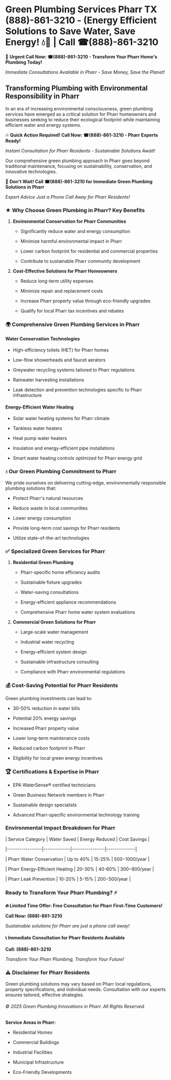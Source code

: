 # Green Plumbing Services Pharr TX (888)-861-3210 - (Energy Efficient Solutions to Save Water, Save Energy! 💧🌿 | Call ☎(888)-861-3210

🚨 **Urgent Call Now: ☎(888)-861-3210 - Transform Your Pharr Home's Plumbing Today!**
*Immediate Consultations Available in Pharr - Save Money, Save the Planet!*

## Transforming Plumbing with Environmental Responsibility in Pharr

In an era of increasing environmental consciousness, green plumbing services have emerged as a critical solution for Pharr homeowners and businesses seeking to reduce their ecological footprint while maintaining efficient water and energy systems. 

🔥 **Quick Action Required! Call Now: ☎(888)-861-3210 - Pharr Experts Ready!**
*Instant Consultation for Pharr Residents - Sustainable Solutions Await!*

Our comprehensive green plumbing approach in Pharr goes beyond traditional maintenance, focusing on sustainability, conservation, and innovative technologies.

🚨 **Don't Wait! Call ☎(888)-861-3210 for Immediate Green Plumbing Solutions in Pharr**
*Expert Advice Just a Phone Call Away for Pharr Residents!*

### ★ Why Choose Green Plumbing in Pharr? Key Benefits

1. **Environmental Conservation for Pharr Communities** 
   - Significantly reduce water and energy consumption
   - Minimize harmful environmental impact in Pharr
   - Lower carbon footprint for residential and commercial properties
   - Contribute to sustainable Pharr community development

2. **Cost-Effective Solutions for Pharr Homeowners** 
   - Reduce long-term utility expenses
   - Minimize repair and replacement costs
   - Increase Pharr property value through eco-friendly upgrades
   - Qualify for local Pharr tax incentives and rebates

### 🌍 Comprehensive Green Plumbing Services in Pharr

#### Water Conservation Technologies
- High-efficiency toilets (HET) for Pharr homes
- Low-flow showerheads and faucet aerators
- Greywater recycling systems tailored to Pharr regulations
- Rainwater harvesting installations
- Leak detection and prevention technologies specific to Pharr infrastructure

#### Energy-Efficient Water Heating
- Solar water heating systems for Pharr climate
- Tankless water heaters
- Heat pump water heaters
- Insulation and energy-efficient pipe installations
- Smart water heating controls optimized for Pharr energy grid

### 💧 Our Green Plumbing Commitment to Pharr

We pride ourselves on delivering cutting-edge, environmentally responsible plumbing solutions that:
- Protect Pharr's natural resources
- Reduce waste in local communities
- Lower energy consumption
- Provide long-term cost savings for Pharr residents
- Utilize state-of-the-art technologies

### ✅ Specialized Green Services for Pharr

1. **Residential Green Plumbing**
   - Pharr-specific home efficiency audits
   - Sustainable fixture upgrades
   - Water-saving consultations
   - Energy-efficient appliance recommendations
   - Comprehensive Pharr home water system evaluations

2. **Commercial Green Solutions for Pharr**
   - Large-scale water management
   - Industrial water recycling
   - Energy-efficient system design
   - Sustainable infrastructure consulting
   - Compliance with Pharr environmental regulations

### 💰 Cost-Saving Potential for Pharr Residents

Green plumbing investments can lead to:
- 30-50% reduction in water bills
- Potential 20% energy savings
- Increased Pharr property value
- Lower long-term maintenance costs
- Reduced carbon footprint in Pharr
- Eligibility for local green energy incentives

### 🏆 Certifications & Expertise in Pharr

- EPA WaterSense® certified technicians
- Green Business Network members in Pharr
- Sustainable design specialists
- Advanced Pharr-specific environmental technology training

### Environmental Impact Breakdown for Pharr

| Service Category | Water Saved | Energy Reduced | Cost Savings |
|-----------------|-------------|----------------|--------------|
| Pharr Water Conservation | Up to 40% | 15-25% | $500-$1000/year |
| Pharr Energy-Efficient Heating | 20-30% | 40-60% | $300-$800/year |
| Pharr Leak Prevention | 10-20% | 5-15% | $200-$500/year |

### Ready to Transform Your Pharr Plumbing? ⚡

**🔥 Limited Time Offer: Free Consultation for Pharr First-Time Customers!**

**Call Now: (888)-861-3210**
*Sustainable solutions for Pharr are just a phone call away!*

#### 📞 Immediate Consultation for Pharr Residents Available

**Call: (888)-861-3210**
*Transform Your Pharr Plumbing, Transform Your Future!*

### ⚠️ Disclaimer for Pharr Residents

Green plumbing solutions may vary based on Pharr local regulations, property specifications, and individual needs. Consultation with our experts ensures tailored, effective strategies.

###### © 2025 Green Plumbing Innovations in Pharr. All Rights Reserved.

**Service Areas in Pharr:** 
- Residential Homes
- Commercial Buildings
- Industrial Facilities
- Municipal Infrastructure
- Eco-Friendly Developments